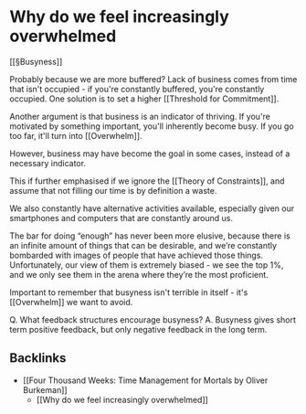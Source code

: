 # Why do we feel increasingly overwhelmed
[[§Busyness]]

Probably because we are more buffered? Lack of business comes from time that isn't occupied - if you're constantly buffered, you're constantly occupied. One solution is to set a higher [[Threshold for Commitment]].

Another argument is that business is an indicator of thriving. If you're motivated by something important, you'll inherently become busy. If you go too far, it'll turn into [[Overwhelm]].

However, business may have become the goal in some cases, instead of a necessary indicator. 

This if further emphasised if we ignore the [[Theory of Constraints]], and assume that not filling our time is by definition a waste.

We also constantly have alternative activities available, especially given our smartphones and computers that are constantly around us.

The bar for doing “enough” has never been more elusive, because there is an infinite amount of things that can be desirable, and we’re constantly bombarded with images of people that have achieved those things. Unfortunately, our view of them is extremely biased - we see the top 1%, and we only see them in the arena where they’re the most proficient.

Important to remember that busyness isn't terrible in itself - it's [[Overwhelm]] we want to avoid.

Q. What feedback structures encourage busyness?
A. Busyness gives short term positive feedback, but only negative feedback in the long term.


## Backlinks
* [[Four Thousand Weeks: Time Management for Mortals by Oliver Burkeman]]
	* [[Why do we feel increasingly overwhelmed]]

<!-- #p0 -->

<!-- {BearID:CDC072A0-187A-4A39-8314-051AE3328082-83270-000005A1B15E165A} -->
